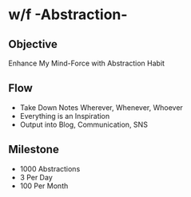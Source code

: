 # w/f -Abstraction-

## Objective

Enhance My Mind-Force with Abstraction Habit

## Flow

- Take Down Notes Wherever, Whenever, Whoever
- Everything is an Inspiration
- Output into Blog, Communication, SNS

## Milestone

- 1000 Abstractions
- 3 Per Day
- 100 Per Month
